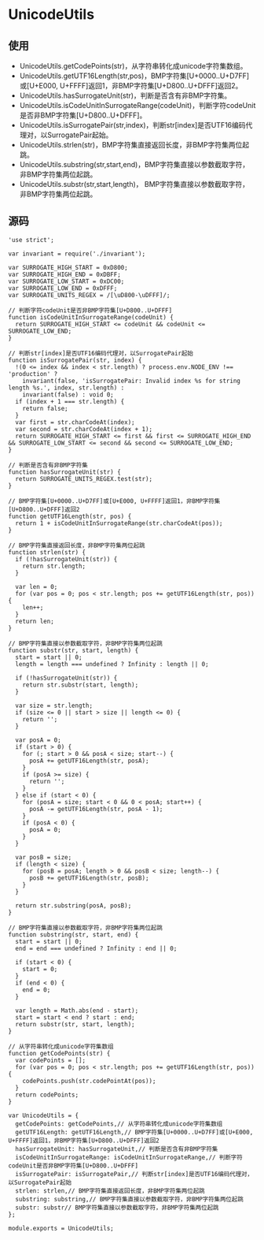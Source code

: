 # UnicodeUtils

## 使用

* UnicodeUtils.getCodePoints(str)，从字符串转化成unicode字符集数组。
* UnicodeUtils.getUTF16Length(str,pos)，BMP字符集[U+0000..U+D7FF]或[U+E000, U+FFFF]返回1，非BMP字符集[U+D800..U+DFFF]返回2。
* UnicodeUtils.hasSurrogateUnit(str)，判断是否含有非BMP字符集。
* UnicodeUtils.isCodeUnitInSurrogateRange(codeUnit)，判断字符codeUnit是否非BMP字符集[U+D800..U+DFFF]。
* UnicodeUtils.isSurrogatePair(str,index)，判断str[index]是否UTF16编码代理对，以SurrogatePair起始。
* UnicodeUtils.strlen(str)，BMP字符集直接返回长度，非BMP字符集两位起跳。
* UnicodeUtils.substring(str,start,end)，BMP字符集直接以参数截取字符，非BMP字符集两位起跳。
* UnicodeUtils.substr(str,start,length)， BMP字符集直接以参数截取字符，非BMP字符集两位起跳。

## 源码

    'use strict';
    
    var invariant = require('./invariant');
    
    var SURROGATE_HIGH_START = 0xD800;
    var SURROGATE_HIGH_END = 0xDBFF;
    var SURROGATE_LOW_START = 0xDC00;
    var SURROGATE_LOW_END = 0xDFFF;
    var SURROGATE_UNITS_REGEX = /[\uD800-\uDFFF]/;
    
    // 判断字符codeUnit是否非BMP字符集[U+D800..U+DFFF]
    function isCodeUnitInSurrogateRange(codeUnit) {
      return SURROGATE_HIGH_START <= codeUnit && codeUnit <= SURROGATE_LOW_END;
    }
    
    // 判断str[index]是否UTF16编码代理对，以SurrogatePair起始
    function isSurrogatePair(str, index) {
      !(0 <= index && index < str.length) ? process.env.NODE_ENV !== 'production' ? 
        invariant(false, 'isSurrogatePair: Invalid index %s for string length %s.', index, str.length) : 
        invariant(false) : void 0;
      if (index + 1 === str.length) {
        return false;
      }
      var first = str.charCodeAt(index);
      var second = str.charCodeAt(index + 1);
      return SURROGATE_HIGH_START <= first && first <= SURROGATE_HIGH_END && SURROGATE_LOW_START <= second && second <= SURROGATE_LOW_END;
    }
    
    // 判断是否含有非BMP字符集
    function hasSurrogateUnit(str) {
      return SURROGATE_UNITS_REGEX.test(str);
    }
    
    // BMP字符集[U+0000..U+D7FF]或[U+E000, U+FFFF]返回1，非BMP字符集[U+D800..U+DFFF]返回2
    function getUTF16Length(str, pos) {
      return 1 + isCodeUnitInSurrogateRange(str.charCodeAt(pos));
    }
    
    // BMP字符集直接返回长度，非BMP字符集两位起跳
    function strlen(str) {
      if (!hasSurrogateUnit(str)) {
        return str.length;
      }
    
      var len = 0;
      for (var pos = 0; pos < str.length; pos += getUTF16Length(str, pos)) {
        len++;
      }
      return len;
    }
    
    // BMP字符集直接以参数截取字符，非BMP字符集两位起跳
    function substr(str, start, length) {
      start = start || 0;
      length = length === undefined ? Infinity : length || 0;
    
      if (!hasSurrogateUnit(str)) {
        return str.substr(start, length);
      }
    
      var size = str.length;
      if (size <= 0 || start > size || length <= 0) {
        return '';
      }
    
      var posA = 0;
      if (start > 0) {
        for (; start > 0 && posA < size; start--) {
          posA += getUTF16Length(str, posA);
        }
        if (posA >= size) {
          return '';
        }
      } else if (start < 0) {
        for (posA = size; start < 0 && 0 < posA; start++) {
          posA -= getUTF16Length(str, posA - 1);
        }
        if (posA < 0) {
          posA = 0;
        }
      }
    
      var posB = size;
      if (length < size) {
        for (posB = posA; length > 0 && posB < size; length--) {
          posB += getUTF16Length(str, posB);
        }
      }
    
      return str.substring(posA, posB);
    }
    
    // BMP字符集直接以参数截取字符，非BMP字符集两位起跳
    function substring(str, start, end) {
      start = start || 0;
      end = end === undefined ? Infinity : end || 0;
    
      if (start < 0) {
        start = 0;
      }
      if (end < 0) {
        end = 0;
      }
    
      var length = Math.abs(end - start);
      start = start < end ? start : end;
      return substr(str, start, length);
    }
    
    // 从字符串转化成unicode字符集数组
    function getCodePoints(str) {
      var codePoints = [];
      for (var pos = 0; pos < str.length; pos += getUTF16Length(str, pos)) {
        codePoints.push(str.codePointAt(pos));
      }
      return codePoints;
    }
    
    var UnicodeUtils = {
      getCodePoints: getCodePoints,// 从字符串转化成unicode字符集数组
      getUTF16Length: getUTF16Length,// BMP字符集[U+0000..U+D7FF]或[U+E000, U+FFFF]返回1，非BMP字符集[U+D800..U+DFFF]返回2
      hasSurrogateUnit: hasSurrogateUnit,// 判断是否含有非BMP字符集
      isCodeUnitInSurrogateRange: isCodeUnitInSurrogateRange,// 判断字符codeUnit是否非BMP字符集[U+D800..U+DFFF]
      isSurrogatePair: isSurrogatePair,// 判断str[index]是否UTF16编码代理对，以SurrogatePair起始
      strlen: strlen,// BMP字符集直接返回长度，非BMP字符集两位起跳
      substring: substring,// BMP字符集直接以参数截取字符，非BMP字符集两位起跳
      substr: substr// BMP字符集直接以参数截取字符，非BMP字符集两位起跳
    };
    
    module.exports = UnicodeUtils;
